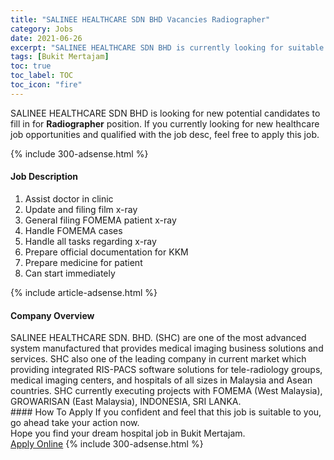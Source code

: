 ```yaml
---
title: "SALINEE HEALTHCARE SDN BHD Vacancies Radiographer" 
category: Jobs 
date: 2021-06-26 
excerpt: "SALINEE HEALTHCARE SDN BHD is currently looking for suitable person to fill in the Radiographer which positioned at Bukit Mertajam" 
tags: [Bukit Mertajam] 
toc: true 
toc_label: TOC 
toc_icon: "fire" 
--- 
```


<p>SALINEE HEALTHCARE SDN BHD is looking for new potential candidates to fill in for <b>Radiographer</b> position. If you currently looking for new healthcare job opportunities and qualified with the job desc, feel free to apply this job.
</p>{% include 300-adsense.html %} 
<div><div><h4>Job Description</h4></div><div><div><span><div><ol><li>Assist doctor in clinic</li><li>Update and filing film x-ray</li><li>General filing FOMEMA patient x-ray</li><li>Handle FOMEMA cases</li><li>Handle all tasks regarding x-ray</li><li>Prepare official documentation for KKM</li><li>Prepare medicine for patient</li><li>Can start immediately</li></ol></div></span></div></div></div> 
{% include article-adsense.html %} 
<div><div><h4>Company Overview</h4></div><div><div><span><div><div>
	SALINEE HEALTHCARE SDN. BHD. (SHC) are one of the most advanced system manufactured that provides medical imaging business solutions and services. SHC also one of the leading company in current market which providing integrated RIS-PACS software solutions for tele-radiology groups, medical imaging centers, and hospitals of all sizes in Malaysia and Asean countries. SHC currently executing projects with FOMEMA (West Malaysia), GROWARISAN (East Malaysia), INDONESIA, SRI LANKA.</div></div></span></div></div></div> 
#### How To Apply 
If you confident and feel that this job is suitable to you, go ahead take your action now. <br/> 
Hope you find your dream hospital job in Bukit Mertajam. <br/> 
<a href="https://www.jobstreet.com.my/en/job/radiographer-4576744?jobId=jobstreet-my-job-4576744" class="btn btn--warning" target="_blank" rel="nofollow noopenner">Apply Online</a> 
{% include 300-adsense.html %} 